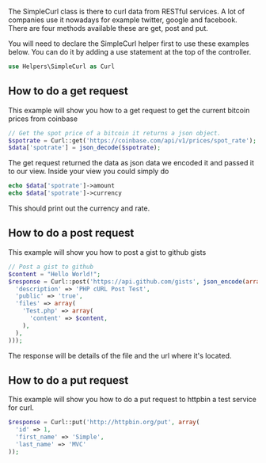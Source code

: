 The SimpleCurl class is there to curl data from RESTful services. A lot of companies use it nowadays for example twitter, google and facebook.
There are four methods available these are get, post and put.

You will need to declare the SimpleCurl helper first to use these examples below. You can do it by adding a use statement at the top of the controller.


```php
use Helpers\SimpleCurl as Curl
```

## How to do a get request
This example will show you how to a get request to get the current bitcoin prices from coinbase

```php
// Get the spot price of a bitcoin it returns a json object.
$spotrate = Curl::get('https://coinbase.com/api/v1/prices/spot_rate');
$data['spotrate'] = json_decode($spotrate);
```

The get request returned the data as json data we encoded it and passed it to our view.
Inside your view you could simply do

```php
echo $data['spotrate']->amount
echo $data['spotrate']->currency
```

This should print out the currency and rate.

## How to do a post request

This example will show you how to post a gist to github gists

```php
// Post a gist to github
$content = "Hello World!";
$response = Curl::post('https://api.github.com/gists', json_encode(array(
  'description' => 'PHP cURL Post Test',
  'public' => 'true',
  'files' => array(
    'Test.php' => array(
      'content' => $content,
    ),
  ),
)));
```

The response will be details of the file and the url where it's located.
## How to do a put request
This example will show you how to do a put request to httpbin a test service for curl.

```php
$response = Curl::put('http://httpbin.org/put', array(
  'id' => 1,
  'first_name' => 'Simple',
  'last_name' => 'MVC'
));
```
